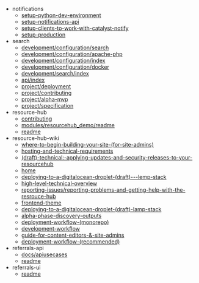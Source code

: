 - notifications
  - [setup-python-dev-environment](notifications/setup-python-dev-environment)
  - [setup-notifications-api](notifications/setup-notifications-api)
  - [setup-clients-to-work-with-catalyst-notify](notifications/setup-clients-to-work-with-catalyst-notify)
  - [setup-production](notifications/setup-production)
- search
  - [development/configuration/search](search/development/configuration/search)
  - [development/configuration/apache-php](search/development/configuration/apache-php)
  - [development/configuration/index](search/development/configuration/index)
  - [development/configuration/docker](search/development/configuration/docker)
  - [development/search/index](search/development/search/index)
  - [api/index](search/api/index)
  - [project/deployment](search/project/deployment)
  - [project/contributing](search/project/contributing)
  - [project/alpha-mvp](search/project/alpha-mvp)
  - [project/specification](search/project/specification)
- resource-hub
  - [contributing](resource-hub/contributing)
  - [modules/resourcehub_demo/readme](resource-hub/modules/resourcehub_demo/readme)
  - [readme](resource-hub/readme)
- resource-hub-wiki
  - [where-to-begin-building-your-site-(for-site-admins)](resource-hub-wiki/where-to-begin-building-your-site-(for-site-admins))
  - [hosting-and-technical-requirements](resource-hub-wiki/hosting-and-technical-requirements)
  - [(draft)-technical:-applying-updates-and-security-releases-to-your-resourcehub](resource-hub-wiki/(draft)-technical:-applying-updates-and-security-releases-to-your-resourcehub)
  - [home](resource-hub-wiki/home)
  - [deploying-to-a-digitalocean-droplet-(draft)---lemp-stack](resource-hub-wiki/deploying-to-a-digitalocean-droplet-(draft)---lemp-stack)
  - [high-level-technical-overview](resource-hub-wiki/high-level-technical-overview)
  - [reporting-issues/reporting-problems-and-getting-help-with-the-resrouce-hub](resource-hub-wiki/reporting-issues/reporting-problems-and-getting-help-with-the-resrouce-hub)
  - [frontend-theme](resource-hub-wiki/frontend-theme)
  - [deploying-to-a-digitalocean-droplet-(draft)-lamp-stack](resource-hub-wiki/deploying-to-a-digitalocean-droplet-(draft)-lamp-stack)
  - [alpha-phase-discovery-outputs](resource-hub-wiki/alpha-phase-discovery-outputs)
  - [deployment-workflow-(monorepo)](resource-hub-wiki/deployment-workflow-(monorepo))
  - [development-workflow](resource-hub-wiki/development-workflow)
  - [guide-for-content-editors-&-site-admins](resource-hub-wiki/guide-for-content-editors-&-site-admins)
  - [deployment-workflow-(recommended)](resource-hub-wiki/deployment-workflow-(recommended))
- referrals-api
  - [docs/apiusecases](referrals-api/docs/apiusecases)
  - [readme](referrals-api/readme)
- referrals-ui
  - [readme](referrals-ui/readme)
